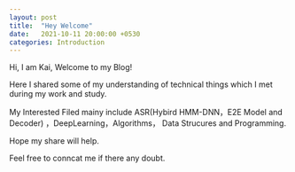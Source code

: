 ```yaml
---
layout: post
title:  "Hey Welcome"
date:   2021-10-11 20:00:00 +0530
categories: Introduction
---
```

Hi, I am Kai, Welcome to my Blog!

Here I shared some of my understanding of technical things which I met during my work and study.

My Interested Filed mainy include ASR(Hybird HMM-DNN，E2E Model and Decoder) ，DeepLearning，Algorithms， Data Strucures and Programming.

Hope my share will help. 

Feel free to conncat me if there any doubt.

